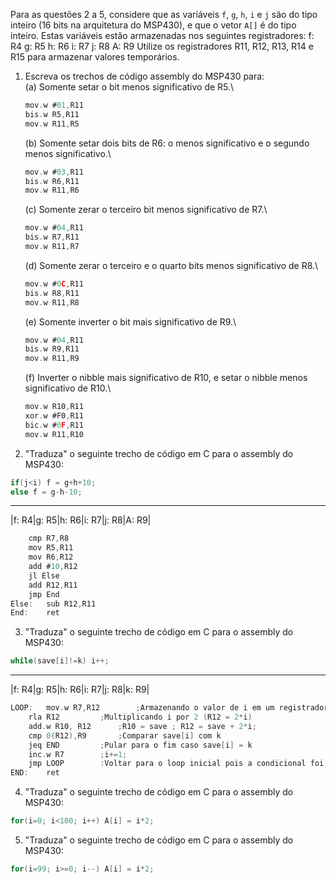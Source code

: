 Para as questões 2 a 5, considere que as variáveis `f`, `g`, `h`, `i` e `j` são do tipo inteiro (16 bits na arquitetura do MSP430), e que o vetor `A[]` é do tipo inteiro. Estas variáveis estão armazenadas nos seguintes registradores:
	f: R4
	g: R5
	h: R6
	i: R7
	j: R8
	A: R9
Utilize os registradores R11, R12, R13, R14 e R15 para armazenar valores temporários.

1. Escreva os trechos de código assembly do MSP430 para:\
	(a) Somente setar o bit menos significativo de R5.\
	```C
	mov.w #01,R11
	bis.w R5,R11
	mov.w R11,R5
	```
	(b) Somente setar dois bits de R6: o menos significativo e o segundo menos significativo.\
	```C
	mov.w #03,R11
	bis.w R6,R11
	mov.w R11,R6
	```
	(c) Somente zerar o terceiro bit menos significativo de R7.\
	```C
	mov.w #04,R11
	bis.w R7,R11
	mov.w R11,R7
	```
	(d) Somente zerar o terceiro e o quarto bits menos significativo de R8.\
	```C
	mov.w #0C,R11
	bis.w R8,R11
	mov.w R11,R8
	```
	(e) Somente inverter o bit mais significativo de R9.\
	```C
	mov.w #04,R11
	bis.w R9,R11
	mov.w R11,R9
	```
	(f) Inverter o nibble mais significativo de R10, e setar o nibble menos significativo de R10.\
	```C
	mov.w R10,R11
	xor.w #F0,R11
	bic.w #0F,R11
	mov.w R11,R10
	```

2. "Traduza" o seguinte trecho de código em C para o assembly do MSP430:

```C
if(j<i) f = g+h+10;
else f = g-h-10;
```
------------------------------------------------------------------------
|f: R4|g: R5|h: R6|i: R7|j: R8|A: R9|
```C
	cmp R7,R8
	mov R5,R11
	mov R6,R12
	add #10,R12
	jl Else
	add R12,R11
	jmp End
Else:	sub R12,R11
End:	ret
```

3. "Traduza" o seguinte trecho de código em C para o assembly do MSP430:

```C
while(save[i]!=k) i++;
```
------------------------------------------------------------------------
|f: R4|g: R5|h: R6|i: R7|j: R8|k: R9|
```C
LOOP:	mov.w R7,R12		;Armazenando o valor de i em um registrador temporário (R12 = i)
	rla R12			;Multiplicando i por 2 (R12 = 2*i)
	add.w R10, R12		;R10 = save ; R12 = save + 2*i;
	cmp 0(R12),R9		;Comparar save[i] com k
	jeq END			;Pular para o fim caso save[i] = k
	inc.w R7		;i+=1;
	jmp LOOP		:Voltar para o loop inicial pois a condicional foi aceita
END:	ret
```

4. "Traduza" o seguinte trecho de código em C para o assembly do MSP430:

```C
for(i=0; i<100; i++) A[i] = i*2;
```

5. "Traduza" o seguinte trecho de código em C para o assembly do MSP430:

```C
for(i=99; i>=0; i--) A[i] = i*2;
```
